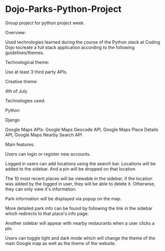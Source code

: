 # Dojo-Parks-Python-Project
Group project for python project week.

Overview: 

Used technologies learned during the course of the Python stack at Coding Dojo tocreate a full stack application according to the following guidelines/themes.


Technological theme: 

Use at least 3 third party APIs.

Creative theme: 

4th of July

Technologies used:

Python

Django

Google Maps APIs: Google Maps Geocode API, Google Maps Place Details API, Google Maps Nearby Search API


Main features:

Users can login or register new accounts.

Logged in users can add locations using the search bar. Locations will be added to the sidebar. And a pin will be dropped on that location.

The 10 most recent places will be viewable in the sidebar, if the location was added by the logged in user, they will be able to delete it. Otherwise, they can only view it's information.

Park information will be displayed via popup on the map.

More detailed park info can be found by following the link in the sidebar which redirects to that place's info page.

Another sidebar will appear with nearby restaurants when a user clicks a pin.

Users can toggle light and dark mode which will change the theme of the main Google map as well as the theme of the website. 
